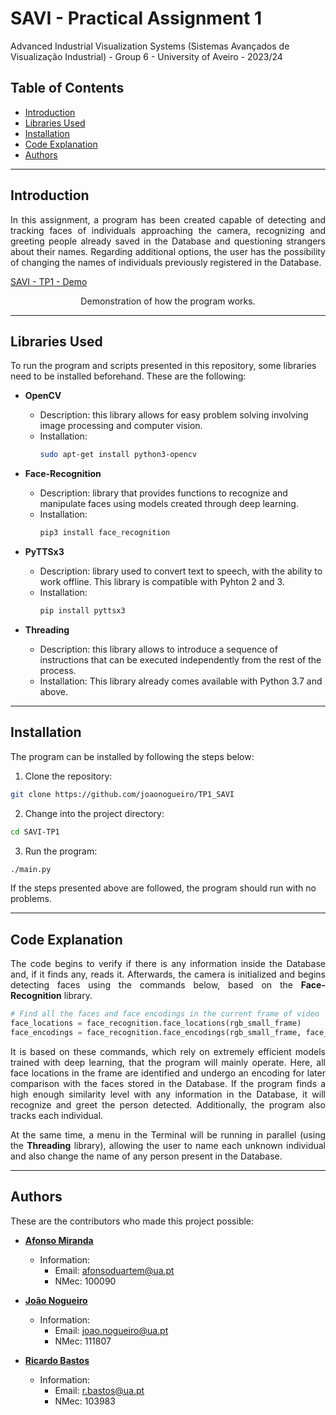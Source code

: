 # SAVI - Practical Assignment 1
Advanced Industrial Visualization Systems (Sistemas Avançados de Visualização Industrial) - Group 6 - University of Aveiro - 2023/24

## Table of Contents

- [Introduction](#introduction)
- [Libraries Used](#libraries-used)
- [Installation](#installation)
- [Code Explanation](#code-explanation)
- [Authors](#authors)

---
## Introduction

<p align="justify"> In this assignment, a program has been created capable of detecting and tracking faces of individuals approaching the camera, recognizing and greeting people already saved in the Database and questioning strangers about their names. Regarding additional options, the user has the possibility of changing the names of individuals previously registered in the Database.</p>

[SAVI - TP1 - Demo](https://github.com/RBastos36/SAVI-TP1/assets/145439743/68df23d6-3c08-4bec-b5fc-8decbdaa8c51)

<p align="center">
Demonstration of how the program works.
</p>


---
## Libraries Used

To run the program and scripts presented in this repository, some libraries need to be installed beforehand. These are the following:

- **OpenCV**
  - Description: this library allows for easy problem solving involving image processing and computer vision.
  - Installation:
    ```bash
    sudo apt-get install python3-opencv
    ```

- **Face-Recognition**
  - Description: library that provides functions to recognize and manipulate faces using models created through deep learning.
  - Installation:
    ```bash
    pip3 install face_recognition
    ```

- **PyTTSx3**
  - Description: library used to convert text to speech, with the ability to work offline. This library is compatible with Pyhton 2 and 3.
  - Installation:
    ```bash
    pip install pyttsx3
    ```

- **Threading**
  - Description: this library allows to introduce a sequence of instructions that can be executed independently from the rest of the process.
  - Installation: This library already comes available with Python 3.7 and above.


---
## Installation

The program can be installed by following the steps below:

1. Clone the repository:
```bash
git clone https://github.com/joaonogueiro/TP1_SAVI
```
2. Change into the project directory:
```bash
cd SAVI-TP1
```
3. Run the program:
```bash
./main.py
```

If the steps presented above are followed, the program should run with no problems.


---
## Code Explanation

<p align="justify"> The code begins to verify if there is any information inside the Database and, if it finds any, reads it. Afterwards, the camera is initialized and begins detecting faces using the commands below, based on the <b>Face-Recognition</b> library.</p>

```python
# Find all the faces and face encodings in the current frame of video
face_locations = face_recognition.face_locations(rgb_small_frame)
face_encodings = face_recognition.face_encodings(rgb_small_frame, face_locations)
```

<p align="justify">It is based on these commands, which rely on extremely efficient models trained with deep learning, that the program will mainly operate. Here, all face locations in the frame are identified and undergo an encoding for later comparison with the faces stored in the Database. If the program finds a high enough similarity level with any information in the Database, it will recognize and greet the person detected. Additionally, the program also tracks each individual.</p>

<p align="justify">At the same time, a menu in the Terminal will be running in parallel (using the <b>Threading</b> library), allowing the user to name each unknown individual and also change the name of any person present in the Database.</p>

---
## Authors

These are the contributors who made this project possible:

- **[Afonso Miranda](https://github.com/afonsosmiranda)**
  - Information:
    - Email: afonsoduartem@ua.pt
    - NMec: 100090

- **[João Nogueiro](https://github.com/joaonogueiro)**
  - Information:
    - Email: joao.nogueiro@ua.pt
    - NMec: 111807

- **[Ricardo Bastos](https://github.com/RBastos36)**
  - Information:
    - Email: r.bastos@ua.pt
    - NMec: 103983
